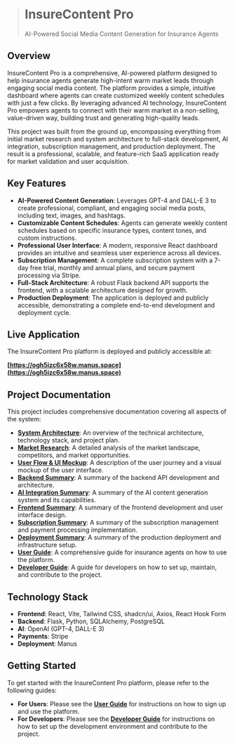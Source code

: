 > # InsureContent Pro
> AI-Powered Social Media Content Generation for Insurance Agents

## Overview

InsureContent Pro is a comprehensive, AI-powered platform designed to help insurance agents generate high-intent warm market leads through engaging social media content. The platform provides a simple, intuitive dashboard where agents can create customized weekly content schedules with just a few clicks. By leveraging advanced AI technology, InsureContent Pro empowers agents to connect with their warm market in a non-selling, value-driven way, building trust and generating high-quality leads.

This project was built from the ground up, encompassing everything from initial market research and system architecture to full-stack development, AI integration, subscription management, and production deployment. The result is a professional, scalable, and feature-rich SaaS application ready for market validation and user acquisition.

## Key Features

- **AI-Powered Content Generation**: Leverages GPT-4 and DALL-E 3 to create professional, compliant, and engaging social media posts, including text, images, and hashtags.
- **Customizable Content Schedules**: Agents can generate weekly content schedules based on specific insurance types, content tones, and custom instructions.
- **Professional User Interface**: A modern, responsive React dashboard provides an intuitive and seamless user experience across all devices.
- **Subscription Management**: A complete subscription system with a 7-day free trial, monthly and annual plans, and secure payment processing via Stripe.
- **Full-Stack Architecture**: A robust Flask backend API supports the frontend, with a scalable architecture designed for growth.
- **Production Deployment**: The application is deployed and publicly accessible, demonstrating a complete end-to-end development and deployment cycle.

## Live Application

The InsureContent Pro platform is deployed and publicly accessible at:

**[https://ogh5izc6x58w.manus.space](https://ogh5izc6x58w.manus.space)**

## Project Documentation

This project includes comprehensive documentation covering all aspects of the system:

- **[System Architecture](system_architecture.md)**: An overview of the technical architecture, technology stack, and project plan.
- **[Market Research](competitor_research.md)**: A detailed analysis of the market landscape, competitors, and market opportunities.
- **[User Flow & UI Mockup](user_flow.md)**: A description of the user journey and a visual mockup of the user interface.
- **[Backend Summary](backend_summary.md)**: A summary of the backend API development and architecture.
- **[AI Integration Summary](ai_integration_summary.md)**: A summary of the AI content generation system and its capabilities.
- **[Frontend Summary](frontend_summary.md)**: A summary of the frontend development and user interface design.
- **[Subscription Summary](subscription_summary.md)**: A summary of the subscription management and payment processing implementation.
- **[Deployment Summary](deployment_summary.md)**: A summary of the production deployment and infrastructure setup.
- **[User Guide](USER_GUIDE.md)**: A comprehensive guide for insurance agents on how to use the platform.
- **[Developer Guide](DEVELOPER_GUIDE.md)**: A guide for developers on how to set up, maintain, and contribute to the project.

## Technology Stack

- **Frontend**: React, Vite, Tailwind CSS, shadcn/ui, Axios, React Hook Form
- **Backend**: Flask, Python, SQLAlchemy, PostgreSQL
- **AI**: OpenAI (GPT-4, DALL-E 3)
- **Payments**: Stripe
- **Deployment**: Manus

## Getting Started

To get started with the InsureContent Pro platform, please refer to the following guides:

- **For Users**: Please see the **[User Guide](USER_GUIDE.md)** for instructions on how to sign up and use the platform.
- **For Developers**: Please see the **[Developer Guide](DEVELOPER_GUIDE.md)** for instructions on how to set up the development environment and contribute to the project.

